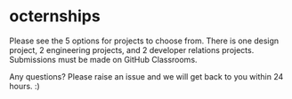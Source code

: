 # octernships

Please see the 5 options for projects to choose from. There is one design project, 2 engineering projects, and 2 developer relations projects. Submissions must be made on GitHub Classrooms.

Any questions? Please raise an issue and we will get back to you within 24 hours. :)
